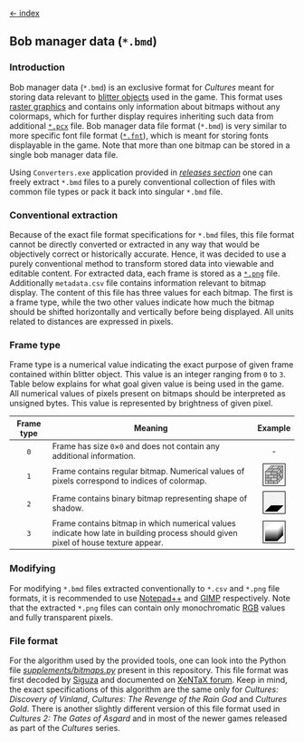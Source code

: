 [← index](../index.md)

## Bob manager data (`*.bmd`)

### Introduction

Bob manager data (`*.bmd`) is an exclusive format for *Cultures* meant for
storing data relevant to [blitter objects](https://en.wikipedia.org/wiki/Blitter_object)
used in the game. This format uses [raster graphics](https://en.wikipedia.org/wiki/Raster_graphics)
and contains only information about bitmaps without any colormaps, which for
further display requires inheriting such data from additional [`*.pcx`](./picture_exchange.md)
file. Bob manager data file format (`*.bmd`) is very similar to more specific
font file format ([`*.fnt`](font.md)), which is meant for storing fonts
displayable in the game. Note that more than one bitmap can be stored in a
single bob manager data file.

Using `Converters.exe` application provided in [*releases section*](https://github.com/Mikulus6/Cultures-map-editor/releases)
one can freely extract `*.bmd` files to a purely conventional collection of
files with common file types or pack it back into singular `*.bmd` file.

### Conventional extraction

Because of the exact file format specifications for `*.bmd` files, this file
format cannot be directly converted or extracted in any way that would be
objectively correct or historically accurate. Hence, it was decided to use a
purely conventional method to transform stored data into viewable and editable
content. For extracted data, each frame is stored as a [`*.png`](https://en.wikipedia.org/wiki/PNG)
file. Additionally `metadata.csv` file contains information relevant to bitmap
display. The content of this file has three values for each bitmap. The first
is a frame type, while the two other values indicate how much the bitmap
should be shifted horizontally and vertically before being displayed. All
units related to distances are expressed in pixels.

### Frame type

Frame type is a numerical value indicating the exact purpose of given frame
contained within blitter object. This value is an integer ranging from `0` to
`3`. Table below explains for what goal given value is being used in the game.
All numerical values of pixels present on bitmaps should be interpreted as
unsigned bytes. This value is represented by brightness of given pixel.

| Frame type | Meaning                                                                                                                           |           Example            |
|:----------:|-----------------------------------------------------------------------------------------------------------------------------------|:----------------------------:|
|    `0`     | Frame has size `0`×`0` and does not contain any additional information.                                                           |              -               |
|    `1`     | Frame contains regular bitmap. Numerical values of pixels correspond to indices of colormap.                                      | ![1](../assets/frames/1.png) |
|    `2`     | Frame contains binary bitmap representing shape of shadow.                                                                        | ![2](../assets/frames/2.png) |
|    `3`     | Frame contains bitmap in which numerical values indicate how late in building process should given pixel of house texture appear. | ![3](../assets/frames/3.png) |



### Modifying

For modifying `*.bmd` files extracted conventionally to `*.csv` and `*.png`
file formats, it is recommended to use [Notepad++](https://notepad-plus-plus.org/)
and [GIMP](https://www.gimp.org/) respectively. Note that the extracted
`*.png` files can contain only monochromatic [RGB](https://en.wikipedia.org/wiki/RGB_color_model)
values and fully transparent pixels.

### File format

For the algorithm used by the provided tools, one can look into the Python
file [*supplements/bitmaps.py*](../../supplements/bitmaps.py) present in this
repository. This file format was first decoded by [Siguza](https://github.com/siguza)
and documented on [XeNTaX forum](https://web.archive.org/web/20210724120011/https://forum.xentax.com/viewtopic.php?t=10705).
Keep in mind, the exact specifications of this algorithm are the same only for
*Cultures: Discovery of Vinland*, *Cultures: The Revenge of the Rain God* and
*Cultures Gold*. There is another slightly different version of this file
format used in *Cultures 2: The Gates of Asgard* and in most of the newer
games released as part of the *Cultures* series.